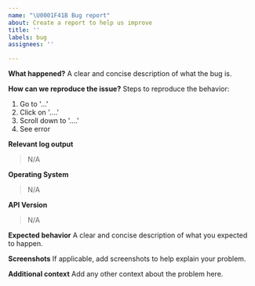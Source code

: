 ```yaml
---
name: "\U0001F41B Bug report"
about: Create a report to help us improve
title: ''
labels: bug
assignees: ''

---
```


**What happened?**
A clear and concise description of what the bug is.

**How can we reproduce the issue?**
Steps to reproduce the behavior:
1. Go to '...'
2. Click on '....'
3. Scroll down to '....'
4. See error

**Relevant log output**
> N/A

**Operating System**
> N/A

**API Version**
> N/A

**Expected behavior**
A clear and concise description of what you expected to happen.

**Screenshots**
If applicable, add screenshots to help explain your problem.

**Additional context**
Add any other context about the problem here.

